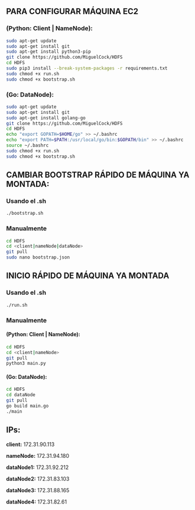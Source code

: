 ## PARA CONFIGURAR MÁQUINA EC2 

### (Python: Client | NameNode):
```bash
sudo apt-get update
sudo apt-get install git
sudo apt-get install python3-pip
git clone https://github.com/MiguelCock/HDFS
cd HDFS
sudo pip3 install --break-system-packages -r requirements.txt
sudo chmod +x run.sh
sudo chmod +x bootstrap.sh
```

### (Go: DataNode):
```bash
sudo apt-get update
sudo apt-get install git
sudo apt-get install golang-go
git clone https://github.com/MiguelCock/HDFS
cd HDFS
echo "export GOPATH=$HOME/go" >> ~/.bashrc
echo "export PATH=$PATH:/usr/local/go/bin:$GOPATH/bin" >> ~/.bashrc
source ~/.bashrc
sudo chmod +x run.sh
sudo chmod +x bootstrap.sh
```

## CAMBIAR BOOTSTRAP RÁPIDO DE MÁQUINA YA MONTADA:

### Usando el .sh
```bash
./bootstrap.sh
```

### Manualmente
```bash
cd HDFS
cd <client|nameNode|dataNode>
git pull
sudo nano bootstrap.json
```

## INICIO RÁPIDO DE MÁQUINA YA MONTADA 

### Usando el .sh
```bash
./run.sh
```

### Manualmente

#### (Python: Client | NameNode):
```bash
cd HDFS
cd <client|nameNode>
git pull
python3 main.py
```

#### (Go: DataNode):
```bash
cd HDFS
cd dataNode
git pull
go build main.go
./main
```

## IPs:  

**client:** 
172.31.90.113

**nameNode:** 
172.31.94.180

**dataNode1:** 
172.31.92.212

**dataNode2:** 
172.31.83.103

**dataNode3:** 
172.31.88.165

**dataNode4:** 
172.31.82.61
